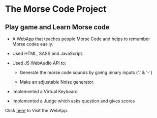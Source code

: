 # The Morse Code Project

## Play game and Learn Morse code

- A WebApp that teaches people Morse Code and helps to remember Morse codes easily.

- Used HTML, SASS and JavaScript.

- Used JS WebAudio API to:

  - Generate the morse code sounds by giving binary inputs ('.' & '-')

  - Make an adjustable Noise generator.

- Implemented a Virtual Keyboard

- Implemented a Judge which asks question and gives scores

Click [here](<https://ashuvssut.github.io/the-morse-code-project/>) to Visit the WebApp.
